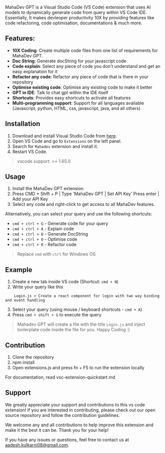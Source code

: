 MahaDev GPT is a Visual Studio Code (VS Code) extension that uses AI models to dynamically generate code from query within VS Code IDE. 
Essentially, It makes devleoper productivity 10X by providing features like code refactoring, code optimisation, documentations & much more.

## Features:
- **10X Coding**: Create multiple code files from one list of requirements for MahaDev GPT. 
- **Doc String**: Generate docString for your javascript code
- **Code explain**: Select any piece of code you don't understand and get an easy explanation for it
- **Refactor any code**: Refactor any piece of code that is there in your repository
- **Optimise existing code**: Optimise any existing code to make it better
- **GPT in IDE**: Talk to chat gpt within the IDE itself
- **Shortcuts**: Provides easy shortcuts to activate all features
- **Multi-programming support**: Support for all languages available (Javascript, python, HTML, css, javascript, java, and all others)

## Installation

1. Download and install Visual Studio Code from [here](https://code.visualstudio.com/).
2. Open VS Code and go to `Extensions` on the left panel.
3. Search for `Mahadev` extension and install it.
4. Restart VS Code.

> vscode support: >= 1.65.0

## Usage
1. Install the MahaDev GPT extension
2. Press CMD + Shift + P | Type 'MahaDev GPT | Set API Key' Press enter | Add your API Key
3. Select any code and right-click to get access to all MahaDev features.

Alternatively, you can select your query and use the following shortcuts:

- `cmd + ctrl + G` - Generate code for your query
- `cmd + ctrl + A` - Explain code
- `cmd + ctrl + D` - Generate DocString
- `cmd + ctrl + O` - Optimise code
- `cmd + ctrl + R` - Refactor code

> Replace `cmd` with `ctrl` for Windows OS

## Example
1. Create a new tab inside VS code (Shortcut: `cmd + N`)
2. Write your query like this
```
    Login.js > Create a react component for login with two way binding and event handling
```
3. Select your query (using mouse / keyboard shortcuts - `cmd + A`)
4. Press `cmd + shift + G` to execute the query

> Mahadev GPT will create a file with the title `Login.js` and inject boilerplate code inside the file for you. Happy Coding :)

## Contribution 

1. Clone the repository
2. npm install
3. Open extensions.js and press fn + F5 to run the extension locally

For documentation, read vsc-extension-quickstart.md


## Support
We greatly appreciate your support and contributions to this vs code extension! If you are interested in contributing, please check out our open source repository and follow the contribution guidelines. 

We welcome any and all contributions to help improve this extension and make it the best it can be. Thank you for your help!

If you have any issues or questions, feel free to contact us at [aadesh.kulkarni08@gmail.com](mailto:aadesh.kulkarni08@gmail.com).